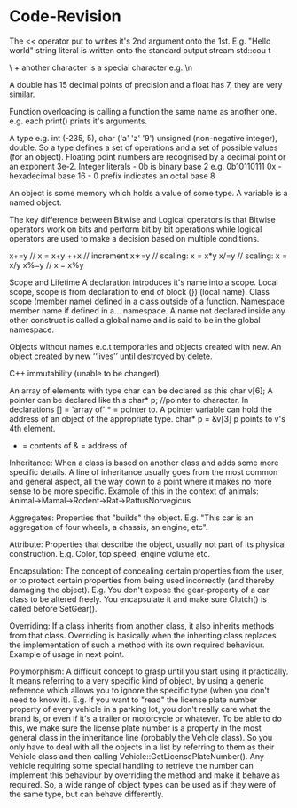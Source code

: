 # Code-Revision

The << operator put to writes it's 2nd argument onto the 1st. 
E.g. "Hello world" string literal is written onto the standard output stream std::cou t

\ + another character is a special character e.g. \n 

A double has 15 decimal points of precision and a float has 7, they are very similar.

Function overloading is calling a function the same name as another one. e.g. each print() prints it's arguments.

A type e.g. int (-235, 5), char ('a' 'z' '9') unsigned (non-negative integer), double. So a type defines a set of operations and a set of possible values (for an object). Floating point numbers are recognised by a decimal point or an exponent 3e-2. Integer literals - 0b is binary base 2 e.g. 0b10110111 0x - hexadecimal base 16 - 0 prefix indicates an octal base 8

An object is some memory which holds a value of some type.
A variable is a named object.

The key difference between Bitwise and Logical operators is that Bitwise operators work on bits and perform bit by bit operations while logical operators are used to make a decision based on multiple conditions.

x+=y // x = x+y
++x // increment
x∗=y // scaling: x = x*y
x/=y // scaling: x = x/y
x%=y // x = x%y

Scope and Lifetime
A declaration introduces it's name into a scope. Local scope, scope is from declaration to end of block (}) (local name). Class scope (member name) defined in a class outside of a function. Namespace member name if defined in a... namespace. A name not declared inside any other construct is called a global name and is said to be in the global namespace.

Objects without names e.c.t temporaries and objects created with new. An object created by new ‘‘lives’’ until destroyed by delete.

C++ immutability (unable to be changed).

An array of elements with type char can be declared as this char v[6];
A pointer can be declared like this char* p; //pointer to character. In declarations [] = 'array of' * = pointer to. A pointer variable can hold the address of an object of the appropriate type. char* p = &v[3] p points to v's 4th element.
* = contents of & = address of


Inheritance: When a class is based on another class and adds some more specific details. A line of inheritance usually goes from the most common and general aspect, all the way down to a point where it makes no more sense to be more specific. Example of this in the context of animals: Animal->Mamal->Rodent->Rat->RattusNorvegicus

Aggregates: Properties that "builds" the object. E.g. "This car is an aggregation of four wheels, a chassis, an engine, etc".

Attribute: Properties that describe the object, usually not part of its physical construction. E.g. Color, top speed, engine volume etc.

Encapsulation: The concept of concealing certain properties from the user, or to protect certain properties from being used incorrectly (and thereby damaging the object). E.g. You don't expose the gear-property of a car class to be altered freely. You encapsulate it and make sure Clutch() is called before SetGear().

Overriding: If a class inherits from another class, it also inherits methods from that class. Overriding is basically when the inheriting class replaces the implementation of such a method with its own required behaviour. Example of usage in next point.

Polymorphism: A difficult concept to grasp until you start using it practically. It means referring to a very specific kind of object, by using a generic reference which allows you to ignore the specific type (when you don't need to know it). E.g. If you want to "read" the license plate number property of every vehicle in a parking lot, you don't really care what the brand is, or even if it's a trailer or motorcycle or whatever. To be able to do this, we make sure the license plate number is a property in the most general class in the inheritance line (probably the Vehicle class). So you only have to deal with all the objects in a list by referring to them as their Vehicle class and then calling Vehicle::GetLicensePlateNumber(). Any vehicle requiring some special handling to retrieve the number can implement this behaviour by overriding the method and make it behave as required. So, a wide range of object types can be used as if they were of the same type, but can behave differently.
